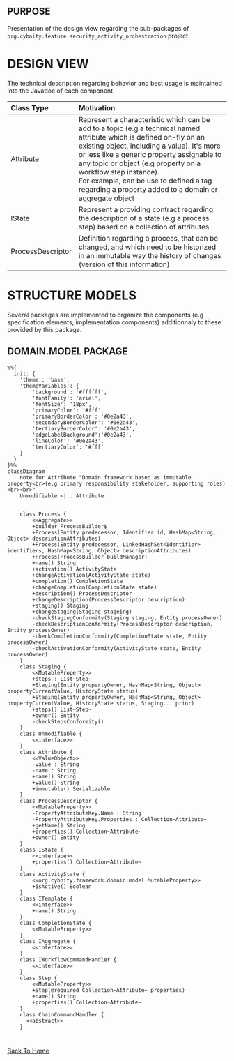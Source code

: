 ## PURPOSE
Presentation of the design view regarding the sub-packages of `org.cybnity.feature.security_activity_orchestration` project.

# DESIGN VIEW
The technical description regarding behavior and best usage is maintained into the Javadoc of each component.

|Class Type|Motivation|
| :-- | :-- |
|Attribute|Represent a characteristic which can be add to a topic (e.g a technical named attribute which is defined on-fly on an existing object, including a value). It's more or less like a generic property assignable to any topic or object (e.g property on a workflow step instance).<br>For example, can be use to defined a tag regarding a property added to a domain or aggregate object|
|IState|Represent a providing contract regarding the description of a state (e.g a process step) based on a collection of attributes|
|ProcessDescriptor|Definition regarding a process, that can be changed, and which need to be historized in an immutable way the history of changes (version of this information)|

# STRUCTURE MODELS
Several packages are implemented to organize the components (e.g specification elements, implementation components) additionnaly to these provided by this package.

## DOMAIN.MODEL PACKAGE

```mermaid
%%{
  init: {
    'theme': 'base',
    'themeVariables': {
        'background': '#ffffff',
        'fontFamily': 'arial',
        'fontSize': '18px',
        'primaryColor': '#fff',
        'primaryBorderColor': '#0e2a43',
        'secondaryBorderColor': '#0e2a43',
        'tertiaryBorderColor': '#0e2a43',
        'edgeLabelBackground':'#0e2a43',
        'lineColor': '#0e2a43',
        'tertiaryColor': '#fff'
    }
  }
}%%
classDiagram
	note for Attribute "Domain framework based as immutable property<br>(e.g primary responsibility stakeholder, supporting roles)<br><br>"
	Unmodifiable <|.. Attribute


	class Process {
		<<Aggregate>>
		+builder ProcessBuilder$
		+Process(Entity predecessor, Identifier id, HashMap<String, Object> descriptionAttributes)
		+Process(Entity predecessor, LinkedHashSet<Identifier> identifiers, HashMap<String, Object> descriptionAttributes)
		+Process(ProcessBuilder buildManager)
		+name() String
		+activation() ActivityState
		+changeActivation(ActivityState state)
		+completion() CompletionState
		+changeCompletion(CompletionState state)
		+description() ProcessDescriptor
		+changeDescription(ProcessDescriptor description)
		+staging() Staging
		+changeStaging(Staging stageing)
		-checkStagingConformity(Staging staging, Entity processOwner)
		-checkDescriptionConformity(ProcessDescriptor description, Entity processOwner)
		-checkCompletionConformity(CompletionState state, Entity processOwner)
		-checkActivationConformity(ActivityState state, Entity processOwner)
	}
	class Staging {
		<<MutableProperty>>
		+steps : List~Step~
		+Staging(Entity propertyOwner, HashMap<String, Object> propertyCurrentValue, HistoryState status)
		+Staging(Entity propertyOwner, HashMap<String, Object> propertyCurrentValue, HistoryState status, Staging... prior)
		+steps() List~Step~
		+owner() Entity
		-checkStepsConformity()
	}
	class Unmodifiable {
		<<interface>>
	}
	class Attribute {
		<<ValueObject>>
		-value : String
		-name : String
		+name() String
		+value() String
		+immutable() Serializable
	}
    class ProcessDescriptor {
		<<MutableProperty>>
		-PropertyAttributeKey.Name : String
		-PropertyAttributeKey.Properties : Collection~Attribute~
		+getName() String
		+properties() Collection~Attribute~
		+owner() Entity
	}
	class IState {
		<<interface>>
		+properties() Collection~Attribute~
	}
	class ActivityState {
		<<org.cybnity.framework.domain.model.MutableProperty>>
		+isActive() Boolean
	}
	class ITemplate {
		<<interface>>
		+name() String
	}
    class CompletionState {
		<<MutableProperty>>
	}
	class IAggregate {
		<<interface>>
	}
	class IWorkflowCommandHandler {
		<<interface>>
	}
	class Step {
		<<MutableProperty>>
		+Step(@required Collection~Attribute~ properties)
		+name() String
		+properties() Collection~Attribute~
	}
	class ChainCommandHandler {
      <<abstract>>
	}

```
#
[Back To Home](README.md)
